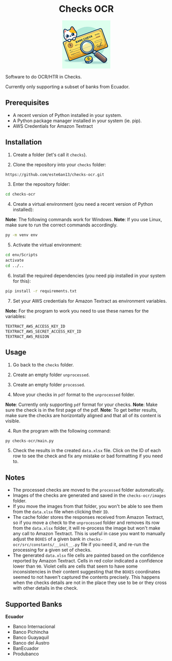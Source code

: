 <h1 align="center"> Checks OCR  </h1>

<div align="center">
  <img src="fig/logo.png" width="150">
</div>

Software to do OCR/HTR in Checks.

Currently only supporting a subset of banks from Ecuador.

## Prerequisites

- A recent version of Python installed in your system.
- A Python package manager installed in your system (ie. pip).
- AWS Credentials for Amazon Textract

## Installation

1. Create a folder (let's call it `checks`).

2. Clone the repository into your `checks` folder:

```sh
https://github.com/este6an13/checks-ocr.git
```

3. Enter the repository folder:

```sh
cd checks-ocr
```

4. Create a virtual environment (you need a recent version of Python installed):

**Note**: The following commands work for Windows.
**Note**: If you use Linux, make sure to run the correct commands accordingly.

```sh
py -m venv env
```

5. Activate the virtual environment:

```sh
cd env/Scripts
activate
cd ../..
```

6. Install the required dependencies (you need pip installed in your system for this):

```sh
pip install -r requirements.txt
```

7. Set your AWS credentials for Amazon Textract as environment variables.

**Note:** For the program to work you need to use these names for the variables:

```
TEXTRACT_AWS_ACCESS_KEY_ID
TEXTRACT_AWS_SECRET_ACCESS_KEY_ID
TEXTRACT_AWS_REGION
```

## Usage

1. Go back to the `checks` folder.

1. Create an empty folder `unprocessed`.

2. Create an empty folder `processed`.

3. Move your checks in `pdf` format to the `unprocessed` folder.

**Note**: Currently only supporting `pdf` format for your checks.
**Note**: Make sure the check is in the first page of the pdf.
**Note**: To get better results, make sure the checks are horizontally aligned and that all of its content is visible.

4. Run the program with the following command:

```sh
py checks-ocr/main.py
```

5. Check the results in the created `data.xlsx` file. Click on the ID of each row to see the check and fix any mistake or bad formatting if you need to.

## Notes

- The processed checks are moved to the `processed` folder automatically.
- Images of the checks are generated and saved in the `checks-ocr/images` folder.
- If you move the images from that folder, you won't be able to see them from the `data.xlsx` file when clicking their `ID`.
- The cache folder stores the responses received from Amazon Textract, so if you move a check to the `unprocessed` folder and removes its row from the `data.xlsx` folder, it will re-process the image but won't
make any call to Amazon Textract. This is useful in case you want to manually adjust the `BOXES` of a given bank in `checks-ocr/src/constants/__init__.py` file if you need it, and re-run the processing for a given set of checks.
- The generated `data.xlsx` file cells are painted based on the confidence reported by Amazon Textract. Cells in red color indicated a confidence lower than `90`. Violet cells are cells that seem to have some inconsistencies in their content suggesting that the `BOXES` coordinates seemed to not haven't captured the contents precisely. This happens when the checks details are not in the place they use to be or they cross with other details in the check.

## Supported Banks

**Ecuador**

- Banco Internacional
- Banco Pichincha
- Banco Guayaquil
- Banco del Austro
- BanEcuador
- Produbanco